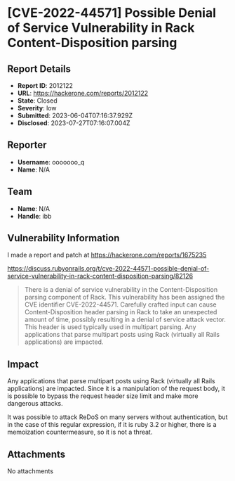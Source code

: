# [CVE-2022-44571] Possible Denial of Service Vulnerability in Rack Content-Disposition parsing

## Report Details
- **Report ID**: 2012122
- **URL**: https://hackerone.com/reports/2012122
- **State**: Closed
- **Severity**: low
- **Submitted**: 2023-06-04T07:16:37.929Z
- **Disclosed**: 2023-07-27T07:16:07.004Z

## Reporter
- **Username**: ooooooo_q
- **Name**: N/A

## Team
- **Name**: N/A
- **Handle**: ibb

## Vulnerability Information
I made a report and patch at https://hackerone.com/reports/1675235

https://discuss.rubyonrails.org/t/cve-2022-44571-possible-denial-of-service-vulnerability-in-rack-content-disposition-parsing/82126

> There is a denial of service vulnerability in the Content-Disposition parsing component of Rack. This vulnerability has been assigned the CVE identifier CVE-2022-44571.
> Carefully crafted input can cause Content-Disposition header parsing in Rack to take an unexpected amount of time, possibly resulting in a denial of service attack vector. This header is used typically used in multipart parsing. Any applications that parse multipart posts using Rack (virtually all Rails applications) are impacted.

## Impact

Any applications that parse multipart posts using Rack (virtually all Rails applications) are impacted.
Since it is a manipulation of the request body, it is possible to bypass the request header size limit and make more dangerous attacks.

It was possible to attack ReDoS on many servers without authentication, but in the case of this regular expression, if it is ruby 3.2 or higher, there is a memoization countermeasure, so it is not a threat.

## Attachments
No attachments
